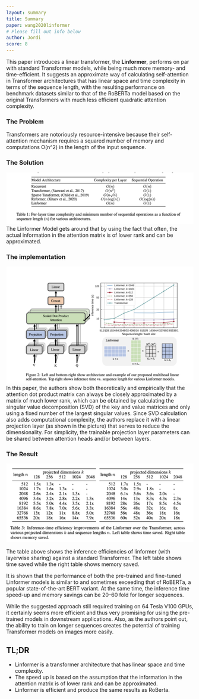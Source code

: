```yaml
---
layout: summary
title: Summary
paper: wang2020linformer
# Please fill out info below
author: Jordi
score: 8
---
```


This paper introduces a linear transformer, the **Linformer**, performs on par with standard Transformer models, while being much more memory- and time-efficient. It suggests an approximate way of calculating self-attention in Transformer architectures that has linear space and time complexity in terms of the sequence length, with the resulting performance on benchmark datasets similar to that of the RoBERTa model based on the original Transformers with much less efficient quadratic attention complexity.

### The Problem
Transformers are notoriously resource-intensive because their self-attention mechanism requires a squared number of memory and computations O(n^2) in the length of the input sequence. 

### The Solution
![](wang2020linformer_2b.png)
The Linformer Model gets around that by using the fact that often, the actual information in the attention matrix is of lower rank and can be approximated.

### The implementation
![](wang2020linformer_2a.png)
In this paper, the authors show both theoretically and empirically that the attention dot product matrix can always be closely approximated by a matrix of much lower rank, which can be obtained by calculating the singular value decomposition (SVD) of the key and value matrices and only using a fixed number of the largest singular values. Since SVD calculation also adds computational complexity, the authors replace it with a linear projection layer (as shown in the picture) that serves to reduce the dimensionality. For simplicity, the trainable projection layer parameters can be shared between attention heads and/or between layers.

### The Result
![](wang2020linformer_2c.png)

The table above shows the inference efficiencies of linformer (with layerwise sharing) against a
standard Transformer. The left table shows time saved while the right table shows memory saved.

It is shown that the performance of both the pre-trained and fine-tuned Linformer models is similar to and sometimes exceeding that of RoBERTa, a popular state-of-the-art BERT variant. At the same time, the inference time speed-up and memory savings can be 20–60 fold for longer sequences.



While the suggested approach still required training on 64 Tesla V100 GPUs, it certainly seems more efficient and thus very promising for using the pre-trained models in downstream applications. Also, as the authors point out, the ability to train on longer sequences creates the potential of training Transformer models on images more easily.

## TL;DR
* Linformer is a transformer architecture that has linear space and time complexity.
* The speed up is based on the assumption that the information in the attention matrix is of lower rank and can be approximated.
* Linformer is efficient and produce the same results as RoBerta.
